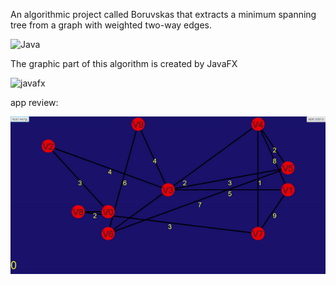 An algorithmic project called Boruvskas that extracts a minimum spanning tree from a graph with weighted two-way edges.

![Java](https://img.shields.io/badge/java-%23ED8B00.svg?style=for-the-badge&logo=openjdk&logoColor=white)

The graphic part of this algorithm is created by JavaFX

![javafx](https://img.shields.io/badge/javafx-%23FF0000.svg?style=for-the-badge&logo=javafx&logoColor=white)

app review:

![Review GIF](./Boruvskas.gif)
